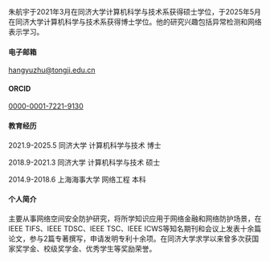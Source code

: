 
朱航宇于2021年3月在同济大学计算机科学与技术系获得硕士学位，于2025年5月在同济大学计算机科学与技术系获得博士学位。他的研究兴趣包括异常检测和网络表示学习。


#### 电子邮箱
hangyuzhu@tongji.edu.cn

#### ORCID

[0000-0001-7221-9130](https://orcid.org/0000-0001-7221-9130)

#### 教育经历
 2021.9-2025.5	同济大学	计算机科学与技术	博士
 
 2018.9-2021.3	同济大学	计算机科学与技术	硕士
 
 2014.9-2018.6	上海海事大学	网络工程	本科


#### 个人简介
主要从事网络空间安全防护研究，将所学知识应用于网络金融和网络防护场景，在IEEE TIFS、IEEE TDSC、IEEE TSC、IEEE ICWS等知名期刊和会议上发表十余篇论文，参与2篇专著撰写，申请发明专利十余项。在同济大学求学以来曾多次获国家奖学金、校级奖学金、优秀学生等奖励荣誉。
